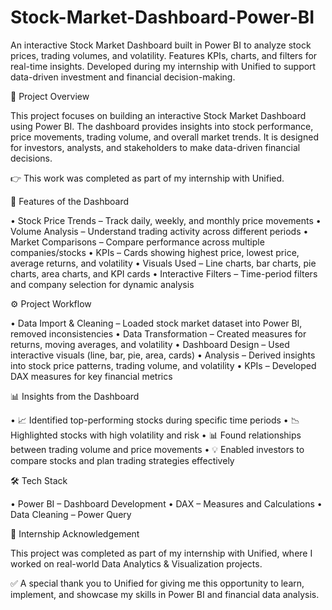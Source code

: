 # Stock-Market-Dashboard-Power-BI
An interactive Stock Market Dashboard built in Power BI to analyze stock prices, trading volumes, and volatility. Features KPIs, charts, and filters for real-time insights. Developed during my internship with Unified to support data-driven investment and financial decision-making.

📌 Project Overview

This project focuses on building an interactive Stock Market Dashboard using Power BI. The dashboard provides insights into stock performance, price movements, trading volume, and overall market trends. It is designed for investors, analysts, and stakeholders to make data-driven financial decisions.

👉 This work was completed as part of my internship with Unified.

📂 Features of the Dashboard

• Stock Price Trends – Track daily, weekly, and monthly price movements
• Volume Analysis – Understand trading activity across different periods
• Market Comparisons – Compare performance across multiple companies/stocks
• KPIs – Cards showing highest price, lowest price, average returns, and volatility
• Visuals Used – Line charts, bar charts, pie charts, area charts, and KPI cards
• Interactive Filters – Time-period filters and company selection for dynamic analysis

⚙️ Project Workflow

• Data Import & Cleaning – Loaded stock market dataset into Power BI, removed inconsistencies
• Data Transformation – Created measures for returns, moving averages, and volatility
• Dashboard Design – Used interactive visuals (line, bar, pie, area, cards)
• Analysis – Derived insights into stock price patterns, trading volume, and volatility
• KPIs – Developed DAX measures for key financial metrics

📊 Insights from the Dashboard

• 📈 Identified top-performing stocks during specific time periods
• 📉 Highlighted stocks with high volatility and risk
• 📊 Found relationships between trading volume and price movements
• 💡 Enabled investors to compare stocks and plan trading strategies effectively

🛠 Tech Stack

• Power BI – Dashboard Development
• DAX – Measures and Calculations
• Data Cleaning – Power Query

🤝 Internship Acknowledgement

This project was completed as part of my internship with Unified, where I worked on real-world Data Analytics & Visualization projects.

✅ A special thank you to Unified for giving me this opportunity to learn, implement, and showcase my skills in Power BI and financial data analysis.
